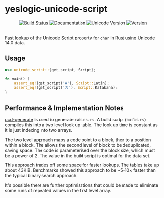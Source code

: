yeslogic-unicode-script
=======================

<div align="center">
  <a href="https://travis-ci.com/yeslogic/unicode-script">
    <img src="https://travis-ci.com/yeslogic/unicode-script.svg?branch=master" alt="Build Status"></a>
  <a href="https://docs.rs/yeslogic-unicode-script">
    <img src="https://docs.rs/yeslogic-unicode-script/badge.svg" alt="Documentation">
  </a>
  <img src="https://img.shields.io/badge/unicode-14.0-informational" alt="Unicode Version">
  <a href="https://crates.io/crates/yeslogic-unicode-script">
    <img src="https://img.shields.io/crates/v/yeslogic-unicode-script.svg" alt="Version">
  </a>
</div>

<br>

Fast lookup of the Unicode Script property for `char` in Rust using
Unicode 14.0 data.

Usage
-----

```rust
use unicode_script::{get_script, Script};

fn main() {
    assert_eq!(get_script('A'), Script::Latin);
    assert_eq!(get_script('カ'), Script::Katakana);
}
```

Performance & Implementation Notes
----------------------------------

[ucd-generate] is used to generate `tables.rs`. A build script (`build.rs`)
compiles this into a two level look up table. The look up time is constant as
it is just indexing into two arrays.

The two level approach maps a code point to a block, then to a position within
a block. The allows the second level of block to be deduplicated, saving space.
The code is parameterised over the block size, which must be a power of 2. The
value in the build script is optimal for the data set.

This approach trades off some space for faster lookups. The tables take up
about 43KiB. Benchmarks showed this approach to be ~5–10× faster than the
typical binary search approach.

It's possible there are further optimisations that could be made to eliminate
some runs of repeated values in the first level array.

[ucd-generate]: https://github.com/yeslogic/ucd-generate
